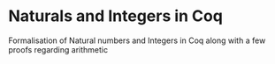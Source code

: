 # Naturals and Integers in Coq
Formalisation of Natural numbers and Integers in Coq along with a few proofs regarding arithmetic
